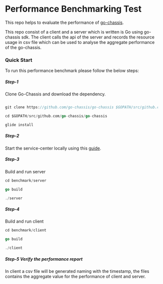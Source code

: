 # Performance Benchmarking Test

This repo helps to evaluate the performance of [go-chassis](https://github.com/go-chassis/go-chassis).

This repo consist of a client and a server which is written is Go using go-chassis sdk. The client calls the api of the server and records the resource usage in csv file which can be used to analyse the aggregate performance of the go-chassis.

### Quick Start

To run this performance benchmark please follow the below steps:

##### Step-1
Clone Go-Chassis and download the dependency.
```go

git clone https://github.com/go-chassis/go-chassis $GOPATH/src/github.com/go-chassis/go-chassis

cd $GOPATH/src/github.com/go-chassis/go-chassis

glide install
```

##### Step-2
Start the service-center locally using this [guide](https://github.com/apache/incubator-servicecomb-service-center#quick-start).

##### Step-3
Build and run server
```go
cd benchmark/server

go build

./server
```

##### Step-4
Build and run client
```go
cd benchmark/client

go build

./client
```

##### Step-5 Verify the performance report

In client a csv file will be generated naming with the timestamp, the files contains the aggregate value for the performance of client and server.

